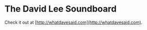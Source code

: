 The David Lee Soundboard
========================

Check it out at [http://whatdavesaid.com](http://whatdavesaid.com).
